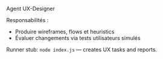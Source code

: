 Agent UX-Designer

Responsabilités :
- Produire wireframes, flows et heuristics
- Évaluer changements via tests utilisateurs simulés

Runner stub: `node index.js` — creates UX tasks and reports.
